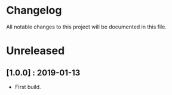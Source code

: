 # Changelog

All notable changes to this project will be documented in this file.

# Unreleased

## [1.0.0] : 2019-01-13

+ First build.